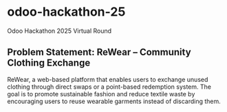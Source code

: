 # odoo-hackathon-25
Odoo Hackathon 2025 Virtual Round

Problem Statement: ReWear – Community Clothing Exchange
-------------------------------------------------------
ReWear, a web-based platform that enables users to exchange unused clothing through direct swaps or a point-based redemption system. The goal is to promote sustainable fashion and reduce textile waste by encouraging users to reuse wearable garments instead of discarding them.